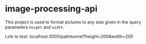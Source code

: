 # image-processing-api

This project is used to format pictures to any size given in the query parameters ```height``` and ```width```.

Link to test: localhost:3000/palmtunnel?height=200&width=200
